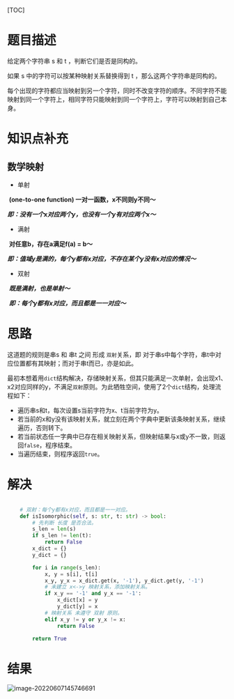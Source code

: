 [TOC]

# 题目描述

给定两个字符串 s 和 t ，判断它们是否是同构的。

如果 s 中的字符可以按某种映射关系替换得到 t ，那么这两个字符串是同构的。

每个出现的字符都应当映射到另一个字符，同时不改变字符的顺序。不同字符不能映射到同一个字符上，相同字符只能映射到同一个字符上，字符可以映射到自己本身。

# 知识点补充

## 数学映射

- 单射

​		**(one-to-one function) 一对一函数，x不同则y不同～**

​		***即：没有一个x对应两个y，也没有一个y有对应两个x～***

- 满射

​		**对任意b，存在a满足f(a) = b～**

​		***即：值域y是满的，每个y都有x对应，不存在某个y没有x对应的情况～***

- 双射

​		***既是满射，也是单射～***

​		***即：每个y都有x对应，而且都是一一对应～***

# 思路

这道题的规则是串s 和 串t 之间 形成 `双射`关系，即 对于串s中每个字符，串t中对应位置都有其映射；而对于串t而已，亦是如此。

最初本想着用`dict`结构解决，存储映射关系，但其只能满足一次单射，会出现x1、x2对应同样的y，不满足`双射`原则。为此牺牲空间，使用了2个`dict`结构，处理流程如下：

- 遍历串s和t，每次设置s当前字符为x、t当前字符为y。
- 若当前的x和y没有该映射关系，就立刻在两个字典中更新该条映射关系，继续遍历，否则转下。
- 若当前状态任一字典中已存在相关映射关系，但映射结果与x或y不一致，则返回`false`，程序结束。
- 当遍历结束，则程序返回`true`。

# 解决

```python

    # 双射：每个y都有x对应，而且都是一一对应。
    def isIsomorphic(self, s: str, t: str) -> bool:
        # 先判断 长度 是否合法。
        s_len = len(s)
        if s_len != len(t):
            return False
        x_dict = {}
        y_dict = {}

        for i in range(s_len):
            x, y = s[i], t[i]
            x_y, y_x = x_dict.get(x, '-1'), y_dict.get(y, '-1')
            # 未建立 x<->y 映射关系，添加映射关系。
            if x_y == '-1' and y_x == '-1':
                x_dict[x] = y
                y_dict[y] = x
            # 映射关系 未遵守 双射 原则。
            elif x_y != y or y_x != x:
                return False

        return True
```

# 结果

![image-20220607145746691](C:\Users\14869\AppData\Roaming\Typora\typora-user-images\image-20220607145746691.png)